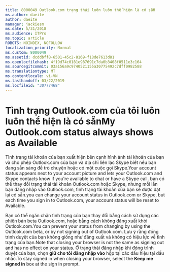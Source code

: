 ```yaml
---
title: 8000049 Outlook.com trạng thái luôn luôn thể hiện là có sẵn
ms.author: daeite
author: daeite
manager: jackiesm
ms.date: 5/31/2018
ms.audience: ITPro
ms.topic: article
ROBOTS: NOINDEX, NOFOLLOW
localization_priority: Normal
ms.custom: 8000049
ms.assetid: dcddbff8-6501-45c2-8169-f18de7613d81
ms.openlocfilehash: 4f19d74c0181e987691c7da0b3408f0511e3c164
ms.sourcegitcommit: 03a156a9c9740521155a30775492c7dff0982588
ms.translationtype: MT
ms.contentlocale: vi-VN
ms.lasthandoff: 03/22/2019
ms.locfileid: "30777468"
---
```

# <a name="my-outlookcom-status-always-shows-as-available"></a><span data-ttu-id="68829-102">Tình trạng Outlook.com của tôi luôn luôn thể hiện là có sẵn</span><span class="sxs-lookup"><span data-stu-id="68829-102">My Outlook.com status always shows as Available</span></span>

<span data-ttu-id="68829-103">Tình trạng tài khoản của bạn xuất hiện bên cạnh hình ảnh tài khoản của bạn và cho phép Outlook.com của bạn và địa chỉ liên lạc Skype biết nếu bạn đang sẵn sàng để trò chuyện hoặc có một cuộc gọi Skype.</span><span class="sxs-lookup"><span data-stu-id="68829-103">Your account status appears next to your account picture and lets your Outlook.com and Skype contacts know if you're available to chat or have a Skype call.</span></span> <span data-ttu-id="68829-104">bạn có thể thay đổi trạng thái tài khoản Outlook.com hoặc Skype, nhưng mỗi lần bạn đăng nhập vào Outlook.com, tình trạng tài khoản của bạn sẽ được đặt lại có sẵn.</span><span class="sxs-lookup"><span data-stu-id="68829-104">you can change your account status in Outlook.com or Skype, but each time you sign in to Outlook.com, your account status will be reset to Available.</span></span>
  
<span data-ttu-id="68829-105">Bạn có thể ngăn chặn tình trạng của bạn thay đổi bằng cách sử dụng các phiên bản beta Outlook.com, hoặc bằng cách không đăng xuất khỏi Outlook.com.</span><span class="sxs-lookup"><span data-stu-id="68829-105">You can prevent your status from changing by using the Outlook.com beta, or by not signing out of Outlook.com.</span></span> <span data-ttu-id="68829-106">Lưu ý rằng đóng trình duyệt của bạn không giống như đăng xuất và không có hiệu lực về tình trạng của bạn.</span><span class="sxs-lookup"><span data-stu-id="68829-106">Note that closing your browser is not the same as signing out and has no effect on your status.</span></span> <span data-ttu-id="68829-107">Ở trạng thái đăng nhập khi đóng trình duyệt của bạn, chọn **giữ cho tôi đăng nhập vào** hộp tại các dấu hiệu tại dấu nhắc.</span><span class="sxs-lookup"><span data-stu-id="68829-107">To stay signed in when closing your browser, select the **Keep me signed in** box at the sign in prompt.</span></span> 
  


